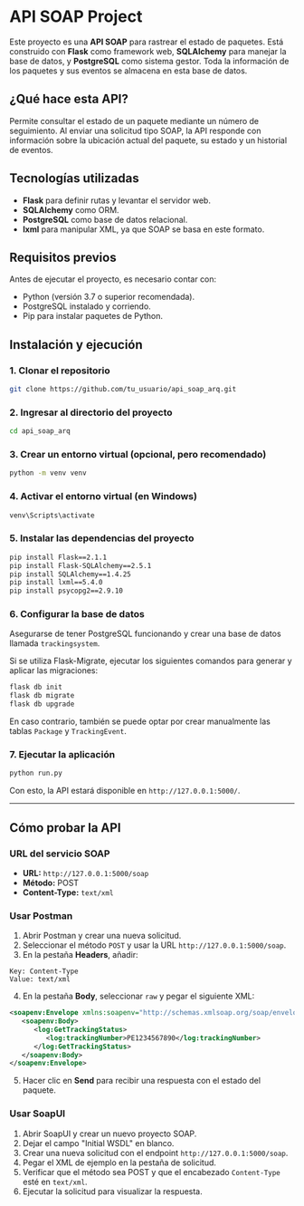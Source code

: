 # API SOAP Project

Este proyecto es una **API SOAP** para rastrear el estado de paquetes. Está construido con **Flask** como framework web, **SQLAlchemy** para manejar la base de datos, y **PostgreSQL** como sistema gestor. Toda la información de los paquetes y sus eventos se almacena en esta base de datos.

## ¿Qué hace esta API?

Permite consultar el estado de un paquete mediante un número de seguimiento. Al enviar una solicitud tipo SOAP, la API responde con información sobre la ubicación actual del paquete, su estado y un historial de eventos.

## Tecnologías utilizadas

- **Flask** para definir rutas y levantar el servidor web.
- **SQLAlchemy** como ORM.
- **PostgreSQL** como base de datos relacional.
- **lxml** para manipular XML, ya que SOAP se basa en este formato.

## Requisitos previos

Antes de ejecutar el proyecto, es necesario contar con:

- Python (versión 3.7 o superior recomendada).
- PostgreSQL instalado y corriendo.
- Pip para instalar paquetes de Python.

## Instalación y ejecución

### 1. Clonar el repositorio

```bash
git clone https://github.com/tu_usuario/api_soap_arq.git
```

### 2. Ingresar al directorio del proyecto

```bash
cd api_soap_arq
```

### 3. Crear un entorno virtual (opcional, pero recomendado)

```bash
python -m venv venv
```

### 4. Activar el entorno virtual (en Windows)

```bash
venv\Scripts\activate
```

### 5. Instalar las dependencias del proyecto

```bash
pip install Flask==2.1.1
pip install Flask-SQLAlchemy==2.5.1
pip install SQLAlchemy==1.4.25
pip install lxml==5.4.0
pip install psycopg2==2.9.10
```

### 6. Configurar la base de datos

Asegurarse de tener PostgreSQL funcionando y crear una base de datos llamada `trackingsystem`.

Si se utiliza Flask-Migrate, ejecutar los siguientes comandos para generar y aplicar las migraciones:

```bash
flask db init
flask db migrate
flask db upgrade
```

En caso contrario, también se puede optar por crear manualmente las tablas `Package` y `TrackingEvent`.

### 7. Ejecutar la aplicación

```bash
python run.py
```

Con esto, la API estará disponible en `http://127.0.0.1:5000/`.

---

## Cómo probar la API

### URL del servicio SOAP

- **URL:** `http://127.0.0.1:5000/soap`
- **Método:** POST
- **Content-Type:** `text/xml`

### Usar Postman

1. Abrir Postman y crear una nueva solicitud.
2. Seleccionar el método `POST` y usar la URL `http://127.0.0.1:5000/soap`.
3. En la pestaña **Headers**, añadir:
```
Key: Content-Type
Value: text/xml
```
4. En la pestaña **Body**, seleccionar `raw` y pegar el siguiente XML:

```xml
<soapenv:Envelope xmlns:soapenv="http://schemas.xmlsoap.org/soap/envelope/" xmlns:log="http://logistica.com/ws/tracking">
   <soapenv:Body>
      <log:GetTrackingStatus>
         <log:trackingNumber>PE1234567890</log:trackingNumber>
      </log:GetTrackingStatus>
   </soapenv:Body>
</soapenv:Envelope>
```

5. Hacer clic en **Send** para recibir una respuesta con el estado del paquete.

### Usar SoapUI

1. Abrir SoapUI y crear un nuevo proyecto SOAP.
2. Dejar el campo "Initial WSDL" en blanco.
3. Crear una nueva solicitud con el endpoint `http://127.0.0.1:5000/soap`.
4. Pegar el XML de ejemplo en la pestaña de solicitud.
5. Verificar que el método sea POST y que el encabezado `Content-Type` esté en `text/xml`.
6. Ejecutar la solicitud para visualizar la respuesta.
